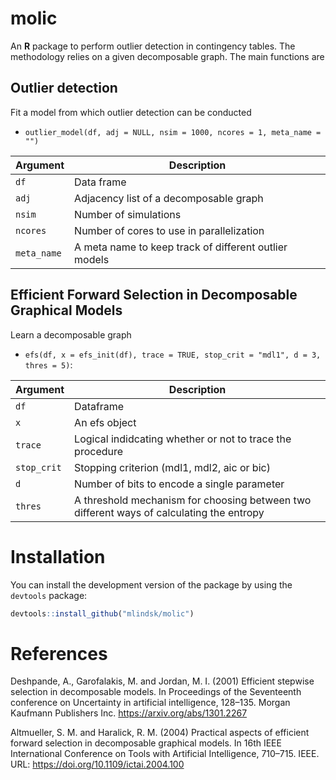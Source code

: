 # molic

An **R** package to perform outlier detection in contingency tables. The methodology relies on a given decomposable graph. The main functions are 

## Outlier detection
Fit a model from which outlier detection can be conducted

- `outlier_model(df, adj = NULL, nsim = 1000, ncores = 1, meta_name = "")` 

Argument      |Description
------------- |----------------
```df```     |     Data frame
```adj```     |     Adjacency list of a decomposable graph
```nsim```     |     Number of simulations
```ncores```     |     Number of cores to use in parallelization
```meta_name```     |     A meta name to keep track of different outlier models

## Efficient Forward Selection in Decomposable Graphical Models
Learn a decomposable graph

- `efs(df, x = efs_init(df), trace = TRUE, stop_crit = "mdl1", d = 3, thres = 5)`:

Argument      |Description
------------- |----------------
```df```     |     Dataframe
```x```     |     An efs object
```trace```     |     Logical indidcating whether or not to trace the procedure
```stop_crit```     |     Stopping criterion (mdl1, mdl2, aic or bic)
```d```     |     Number of bits to encode a single parameter
```thres```     |     A threshold mechanism for choosing between two different ways of calculating the entropy

# Installation

You can install the development version of the package by using the `devtools` package:

```r
devtools::install_github("mlindsk/molic")
```

# References
Deshpande, A., Garofalakis, M. and Jordan, M. I. (2001) Efficient stepwise selection in decomposable models. In Proceedings of the Seventeenth conference on Uncertainty in artificial intelligence, 128–135. Morgan Kaufmann Publishers Inc. https://arxiv.org/abs/1301.2267

Altmueller, S. M. and Haralick, R. M. (2004) Practical aspects of efficient forward selection in decomposable graphical models. In 16th IEEE International Conference on Tools with Artificial Intelligence, 710–715. IEEE. URL: https://doi.org/10.1109/ictai.2004.100
